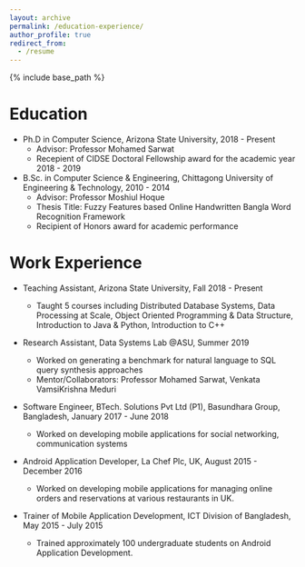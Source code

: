 ```yaml
---
layout: archive
permalink: /education-experience/
author_profile: true
redirect_from:
  - /resume
---
```


{% include base_path %}

Education
======
* Ph.D in Computer Science, Arizona State University, 2018 - Present
  * Advisor: Professor Mohamed Sarwat
  * Recepient of CIDSE Doctoral Fellowship award for the academic year 2018 - 2019
* B.Sc. in Computer Science & Engineering, Chittagong University of Engineering & Technology, 2010 - 2014
  * Advisor: Professor Moshiul Hoque
  * Thesis Title: Fuzzy Features based Online Handwritten Bangla Word Recognition Framework
  * Recipient of Honors award for academic performance

Work Experience
======
* Teaching Assistant, Arizona State University, Fall 2018 - Present
  * Taught 5 courses including Distributed Database Systems, Data Processing at Scale, Object Oriented Programming & Data Structure, Introduction to Java & Python, Introduction to C++

* Research Assistant, Data Systems Lab @ASU, Summer 2019
  * Worked on generating a benchmark for natural language to SQL query synthesis approaches
  * Mentor/Collaborators: Professor Mohamed Sarwat, Venkata VamsiKrishna Meduri

* Software Engineer, BTech. Solutions Pvt Ltd (P1), Basundhara Group, Bangladesh, January 2017 - June 2018
  * Worked on developing mobile applications for social networking, communication systems

* Android Application Developer, La Chef Plc, UK, August 2015 - December 2016
  * Worked on developing mobile applications for managing online orders and reservations at various restaurants in UK.

* Trainer of Mobile Application Development, ICT Division of Bangladesh, May 2015 - July 2015
  * Trained approximately 100 undergraduate students on Android Application Development.
